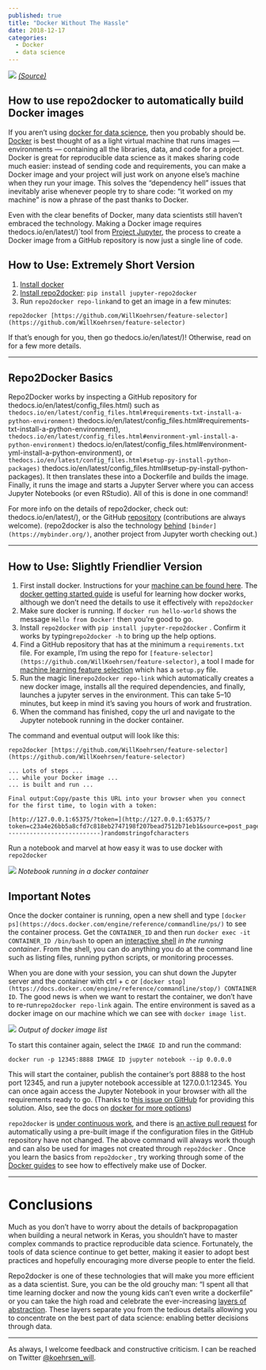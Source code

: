 ```yaml
---
published: true
title: "Docker Without The Hassle"
date: 2018-12-17
categories:
  - Docker
  - data science
---
```

![](https://miro.medium.com/max/2000/1*J-fkz8Gme4BGpOmF_Oxz2g.jpeg?q=20)
*[(Source)](https://www.pexels.com/photo/black-and-white-dolphin-on-body-of-water-during-daytime-51964/)*

## How to use repo2docker to automatically build Docker images

If you aren’t using [docker for data science](/docker-for-data-science-4901f35d7cf9), then you probably should be. [Docker](https://docs.docker.com/) is best thought of as a light virtual machine that runs images — environments — containing all the libraries, data, and code for a project. Docker is great for reproducible data science as it makes sharing code much easier: instead of sending code and requirements, you can make a Docker image and your project will just work on anyone else’s machine when they run your image. This solves the “dependency hell” issues that inevitably arise whenever people try to share code: “it worked on my machine” is now a phrase of the past thanks to Docker.

Even with the clear benefits of Docker, many data scientists still haven’t embraced the technology. Making a Docker image requires thedocs.io/en/latest/)`tool from [Project Jupyter](https://github.com/jupyter), the process to create a Docker image from a GitHub repository is now just a single line of code.

<!--more-->

## **How to Use: Extremely Short Version**

1.  [Install docker](https://www.docker.com/products/docker-desktop)
2.  [Install repo2docker](https://github.com/jupyter/repo2docker): `pip install jupyter-repo2docker`
3.  Run `repo2docker repo-link`and to get an image in a few minutes:

```
repo2docker [https://github.com/WillKoehrsen/feature-selector](https://github.com/WillKoehrsen/feature-selector)
```

If that’s enough for you, then go thedocs.io/en/latest/)! Otherwise, read on for a few more details.

* * *

## Repo2Docker Basics

Repo2Docker works by inspecting a GitHub repository for thedocs.io/en/latest/config_files.html) such as `thedocs.io/en/latest/config_files.html#requirements-txt-install-a-python-environment)` thedocs.io/en/latest/config_files.html#requirements-txt-install-a-python-environment), `thedocs.io/en/latest/config_files.html#environment-yml-install-a-python-environment)` thedocs.io/en/latest/config_files.html#environment-yml-install-a-python-environment), or `thedocs.io/en/latest/config_files.html#setup-py-install-python-packages)` thedocs.io/en/latest/config_files.html#setup-py-install-python-packages). It then translates these into a Dockerfile and builds the image. Finally, it runs the image and starts a Jupyter Server where you can access Jupyter Notebooks (or even RStudio). All of this is done in one command!

For more info on the details of repo2docker, check out: thedocs.io/en/latest/), or the GitHub [repository](https://github.com/jupyter/repo2docker) (contributions are always welcome). (repo2docker is also the technology [behind](https://mybinder.org/) `[binder](https://mybinder.org/)`, another project from Jupyter worth checking out.)

* * *

## How to Use: Slightly Friendlier Version

1.  First install docker. Instructions for your [machine can be found here](https://www.docker.com/products/docker-desktop). The [docker getting started guide](https://docs.docker.com/get-started/) is useful for learning how docker works, although we don’t need the details to use it effectively with `repo2docker`
2.  Make sure docker is running. If `docker run hello-world` shows the message `Hello from Docker!` then you’re good to go.
3.  Install `repo2docker` with `pip install jupyter-repo2docker` . Confirm it works by typing`repo2docker -h` to bring up the help options.
4.  Find a GitHub repository that has at the minimum a `requirements.txt` file. For example, I’m using the repo for `[feature-selector](https://github.com/WillKoehrsen/feature-selector)`, a tool I made for [machine learning feature selection](/a-feature-selection-tool-for-machine-learning-in-python-b64dd23710f0) which has a `setup.py` file.
5.  Run the magic line`repo2docker repo-link` which automatically creates a new docker image, installs all the required dependencies, and finally, launches a jupyter serves in the environment. This can take 5–10 minutes, but keep in mind it’s saving you hours of work and frustration.
6.  When the command has finished, copy the url and navigate to the Jupyter notebook running in the docker container.

The command and eventual output will look like this:

```
repo2docker [https://github.com/WillKoehrsen/feature-selector](https://github.com/WillKoehrsen/feature-selector)

... Lots of steps ...
... while your Docker image ...
... is built and run ...

Final output:Copy/paste this URL into your browser when you connect for the first time, to login with a token:

[http://127.0.0.1:65375/?token=](http://127.0.0.1:65375/?token=c23a4e26bb5a8cfd7c818eb2747198f207bead7512b71eb1&source=post_page---------------------------)randomstringofcharacters
```

Run a notebook and marvel at how easy it was to use docker with `repo2docker`

![](https://miro.medium.com/max/2000/1*WVnkZ437niyYSyTiRKIr4g.png?q=20)
*Notebook running in a docker container*

## Important Notes

Once the docker container is running, open a new shell and type `[docker ps](https://docs.docker.com/engine/reference/commandline/ps/)` to see the container process. Get the `CONTAINER_ID` and then run `docker exec -it CONTAINER_ID /bin/bash` to open an [interactive shell](https://docs.docker.com/engine/reference/commandline/exec/) _in the running container_. From the shell, you can do anything you do at the command line such as listing files, running python scripts, or monitoring processes.

When you are done with your session, you can shut down the Jupyter server and the container with ctrl + c or `[docker stop](https://docs.docker.com/engine/reference/commandline/stop/) CONTAINER ID`. The good news is when we want to restart the container, we don’t have to re-run`repo2docker repo-link` again. The entire environment is saved as a docker image on our machine which we can see with `docker image list`.

![](https://miro.medium.com/max/2000/1*iRDjtv14d41Av4cUc3tb5w.png?q=20)
*Output of docker image list*

To start this container again, select the `IMAGE ID` and run the command:

```
docker run -p 12345:8888 IMAGE ID jupyter notebook --ip 0.0.0.0
```

This will start the container, publish the container’s port 8888 to the host port 12345, and run a jupyter notebook accessible at 127.0.0.1:12345\. You can once again access the Jupyter Notebook in your browser with all the requirements ready to go. (Thanks to t[his issue on GitHub](https://github.com/jupyter/repo2docker/issues/450) for providing this solution. Also, see the docs on [docker for more options](https://docs.docker.com/engine/reference/run/))

`repo2docker` is [under continuous work](https://github.com/jupyter/repo2docker), and there is [an active pull request](https://github.com/jupyter/repo2docker/pull/511) for automatically using a pre-built image if the configuration files in the GitHub repository have not changed. The above command will always work though and can also be used for images not created through `repo2docker` . Once you learn the basics from `repo2docker` , try working through some of the [Docker guides](https://docs.docker.com/get-started/) to see how to effectively make use of Docker.

* * *

# Conclusions

Much as you don’t have to worry about the details of backpropagation when building a neural network in Keras, you shouldn’t have to master complex commands to practice reproducible data science. Fortunately, the tools of data science continue to get better, making it easier to adopt best practices and hopefully encouraging more diverse people to enter the field.

Repo2docker is one of these technologies that will make you more efficient as a data scientist. Sure, you can be the old grouchy man: “I spent all that time learning docker and now the young kids can’t even write a dockerfile” or you can take the high road and celebrate the ever-increasing [layers of abstraction](https://en.wikipedia.org/wiki/Abstraction_layer). These layers separate you from the tedious details allowing you to concentrate on the best part of data science: enabling better decisions through data.

* * *

As always, I welcome feedback and constructive criticism. I can be reached on Twitter [@koehrsen_will](http://twitter.com/@koehrsen_will).
